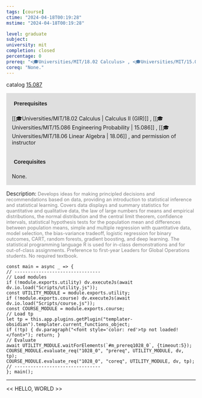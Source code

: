 ```yaml
---
tags: [course]
ctime: "2024-04-18T00:19:28"
mstime: "2024-04-18T00:19:28"

level: graduate
subject: 
university: mit
completion: closed
percentage: 0
prereq: "<🎓Universities/MIT/18.02 Calculus> , <🎓Universities/MIT/15.086 Engineering Probability> , <🎓Universities/MIT/18.06 Linear Algebra> , and permission of instructor"
coreq: "None."
---
```


catalog [15.087](http://student.mit.edu/catalog/m15a.html#15.087)

<span style="display: block; padding: 15px; background-color: rgb(100, 100, 100, 0.2);"><font id="m_prereq1028_0" style="display: block; font-family: Arial, sans-serif; font-weight: bold; padding: 5px">Prerequisites</font><br><span id="prereq1028_0">[[🎓Universities/MIT/18.02 Calculus | Calculus II (GIR)]] , [[🎓Universities/MIT/15.086 Engineering Probability | 15.086]] , [[🎓Universities/MIT/18.06 Linear Algebra | 18.06]] , and permission of instructor</span></span>
<span style="display: block; padding: 15px; background-color: rgb(100, 100, 100, 0.2);"><font id="m_coreq1028_0" style="display: block; font-family: Arial, sans-serif; font-weight: bold; padding: 5px">Corequisites</font><br><span id="coreq1028_0">None.</span></span>

<font style="">Description:</font>
<font style="color: grey; font-size: 0.8rem;">Develops ideas for making principled decisions and recommendations based on data, providing an introduction to statistical inference and statistical learning. Covers data displays and summary statistics for quantitative and qualitative data, the law of large numbers for means and empirical distributions, the normal distribution and the central limit theorem, confidence intervals, statistical hypothesis tests for the population mean and differences between population means, simple and multiple regression with quantitative data, model selection, the bias-variance tradeoff, logistic regression for binary outcomes, CART, random forests, gradient boosting, and deep learning. The statistical programming language R is used for in-class demonstrations and for out-of-class assignments. Preference to first-year Leaders for Global Operations students. No required textbook.</font>

```dataviewjs
const main = async _ => {
// --------------------------------
// Load modules
if (!module.exports.utility) dv.executeJs(await dv.io.load("Scripts/utility.js"));
const UTILITY_MODULE = module.exports.utility;
if (!module.exports.course) dv.executeJs(await dv.io.load("Scripts/course.js"));
const COURSE_MODULE = module.exports.course;
// Load tp
let tp = this.app.plugins.getPlugin("templater-obsidian").templater.current_functions_object;
if (!tp) { dv.paragraph("<font style='color: red'>tp not loaded!</font>"); return; }
// Evaluate
await UTILITY_MODULE.waitForElements(`#m_prereq1028_0`, {timeout:5});
COURSE_MODULE.evaluate_req("1028_0", "prereq", UTILITY_MODULE, dv, tp);
COURSE_MODULE.evaluate_req("1028_0", "coreq", UTILITY_MODULE, dv, tp);
// --------------------------------
}; main();
```

---

<< HELLO, WORLD >>
